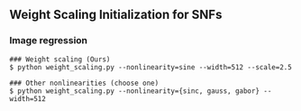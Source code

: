 ## Weight Scaling Initialization for SNFs

### Image regression

```
### Weight scaling (Ours)
$ python weight_scaling.py --nonlinearity=sine --width=512 --scale=2.5

### Other nonlinearities (choose one)
$ python weight_scaling.py --nonlinearity={sinc, gauss, gabor} --width=512
```
